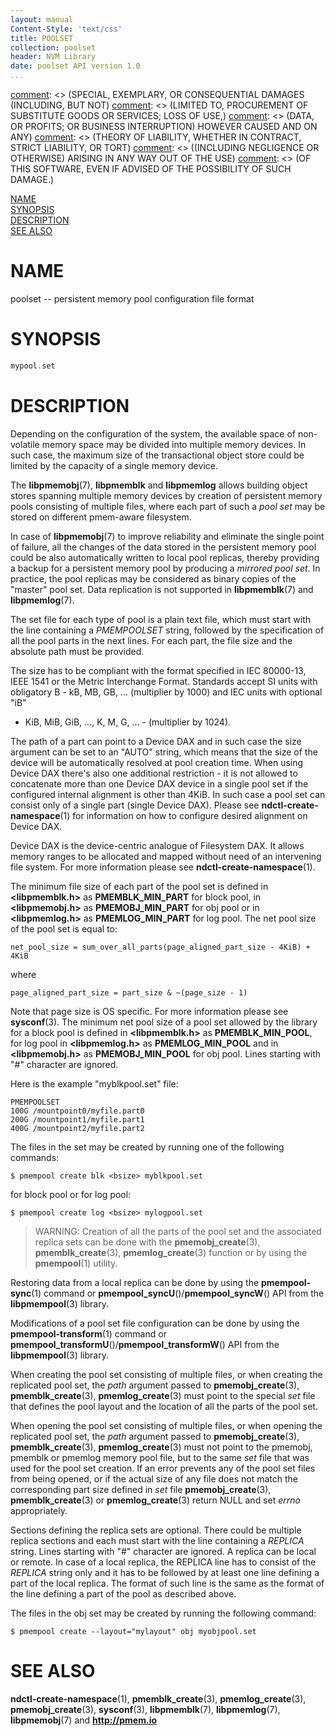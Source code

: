 ```yaml
---
layout: manual
Content-Style: 'text/css'
title: POOLSET
collection: poolset
header: NVM Library
date: poolset API version 1.0
...
```


[comment]: <> (Copyright 2017, Intel Corporation)

[comment]: <> (Redistribution and use in source and binary forms, with or without)
[comment]: <> (modification, are permitted provided that the following conditions)
[comment]: <> (are met:)
[comment]: <> (    * Redistributions of source code must retain the above copyright)
[comment]: <> (      notice, this list of conditions and the following disclaimer.)
[comment]: <> (    * Redistributions in binary form must reproduce the above copyright)
[comment]: <> (      notice, this list of conditions and the following disclaimer in)
[comment]: <> (      the documentation and/or other materials provided with the)
[comment]: <> (      distribution.)
[comment]: <> (    * Neither the name of the copyright holder nor the names of its)
[comment]: <> (      contributors may be used to endorse or promote products derived)
[comment]: <> (      from this software without specific prior written permission.)

[comment]: <> (THIS SOFTWARE IS PROVIDED BY THE COPYRIGHT HOLDERS AND CONTRIBUTORS)
[comment]: <> ("AS IS" AND ANY EXPRESS OR IMPLIED WARRANTIES, INCLUDING, BUT NOT)
[comment]: <> (LIMITED TO, THE IMPLIED WARRANTIES OF MERCHANTABILITY AND FITNESS FOR)
[comment]: <> (A PARTICULAR PURPOSE ARE DISCLAIMED. IN NO EVENT SHALL THE COPYRIGHT)
[comment]: <> (OWNER OR CONTRIBUTORS BE LIABLE FOR ANY DIRECT, INDIRECT, INCIDENTAL,)
[comment]: <> (SPECIAL, EXEMPLARY, OR CONSEQUENTIAL DAMAGES (INCLUDING, BUT NOT)
[comment]: <> (LIMITED TO, PROCUREMENT OF SUBSTITUTE GOODS OR SERVICES; LOSS OF USE,)
[comment]: <> (DATA, OR PROFITS; OR BUSINESS INTERRUPTION) HOWEVER CAUSED AND ON ANY)
[comment]: <> (THEORY OF LIABILITY, WHETHER IN CONTRACT, STRICT LIABILITY, OR TORT)
[comment]: <> ((INCLUDING NEGLIGENCE OR OTHERWISE) ARISING IN ANY WAY OUT OF THE USE)
[comment]: <> (OF THIS SOFTWARE, EVEN IF ADVISED OF THE POSSIBILITY OF SUCH DAMAGE.)

[comment]: <> (poolset.5 -- man page that describes format of pool set file)

[NAME](#name)<br />
[SYNOPSIS](#synopsis)<br />
[DESCRIPTION](#description)<br />
[SEE ALSO](#see-also)<br />


# NAME #

poolset -- persistent memory pool configuration file format


# SYNOPSIS #

```c
mypool.set
```


# DESCRIPTION #

Depending on the configuration of the system, the available space of non-volatile
memory space may be divided into multiple memory devices. In such case, the
maximum size of the transactional object store could be limited by the capacity
of a single memory device.

The **libpmemobj**(7), **libpmemblk** and **libpmemlog** allows building object
stores spanning multiple memory devices by creation of persistent memory pools
consisting of multiple files, where each part of such a *pool set* may be
stored on different pmem-aware filesystem.

In case of **libpmemobj**(7) to improve reliability and eliminate the single point of
failure, all the changes of the data stored in the persistent memory pool could be also
automatically written to local  pool replicas, thereby providing
a backup for a persistent memory pool by producing a *mirrored pool set*. In practice,
the pool replicas may be considered as binary copies of the "master" pool set.
Data replication is not supported in **libpmemblk**(7) and **libpmemlog**(7).

The set file for each type of pool is a plain text file, which must start
with the line containing a *PMEMPOOLSET* string, followed by the specification
of all the pool parts in the next lines.
For each part, the file size and the absolute path must be provided.

The size has to be compliant with the format specified in IEC 80000-13, IEEE 1541
or the Metric Interchange Format. Standards accept SI units with obligatory
B - kB, MB, GB, ... (multiplier by 1000) and IEC units with optional "iB"
- KiB, MiB, GiB, ..., K, M, G, ... - (multiplier by 1024).

The path of a part can point to a Device DAX and in such case the size
argument can be set to an "AUTO" string, which means that the size of the device
will be automatically resolved at pool creation time.
When using Device DAX there's also one additional restriction - it is not allowed
to concatenate more than one Device DAX device in a single pool set
if the configured internal alignment is other than 4KiB.  In such case a pool set
can consist only of a single part (single Device DAX).
Please see **ndctl-create-namespace**(1) for information on how to configure
desired alignment on Device DAX.

Device DAX is the device-centric analogue of Filesystem DAX. It allows memory
ranges to be allocated and mapped without need of an intervening file system.
For more information please see **ndctl-create-namespace**(1).

The minimum file size of each part of the pool set is defined in **\<libpmemblk.h\>**
as **PMEMBLK_MIN_PART** for block pool, in **\<libpmemobj.h\>** as **PMEMOBJ_MIN_PART**
for obj pool or in **\<libpmemlog.h>** as **PMEMLOG_MIN_PART** for log pool.
The net pool size of the pool set is equal to:

```
net_pool_size = sum_over_all_parts(page_aligned_part_size - 4KiB) + 4KiB
```
where
```
page_aligned_part_size = part_size & ~(page_size - 1)
```

Note that page size is OS specific. For more information please see **sysconf**(3).
The minimum net pool size of a pool set allowed by the library for a block pool
is defined in **\<libpmemblk.h\>** as **PMEMBLK_MIN_POOL**, for log pool in
**\<libpmemlog.h\>** as **PMEMLOG_MIN_POOL** and in **\<libpmemobj.h\>** as **PMEMOBJ_MIN_POOL**
for obj pool. Lines starting with "#" character are ignored.

Here is the example "myblkpool.set" file:

```
PMEMPOOLSET
100G /mountpoint0/myfile.part0
200G /mountpoint1/myfile.part1
400G /mountpoint2/myfile.part2
```

The files in the set may be created by running one of the following commands:

```
$ pmempool create blk <bsize> myblkpool.set
```
for block pool or for log pool:
```
$ pmempool create log <bsize> mylogpool.set
```

>WARNING:
Creation of all the parts of the pool set and the associated replica sets can be done
with the **pmemobj_create**(3), **pmemblk_create**(3), **pmemlog_create**(3) function
or by using the **pmempool**(1) utility.

Restoring data from a local  replica can be done by using the
**pmempool-sync**(1) command or **pmempool_syncU**()/**pmempool_syncW**() API from the
**libpmempool**(3) library.

Modifications of a pool set file configuration can be done by using the
**pmempool-transform**(1) command or **pmempool_transformU**()/**pmempool_transformW**() API from the
**libpmempool**(3) library.

When creating the pool set consisting of multiple files, or when creating
the replicated pool set, the *path* argument passed to **pmemobj_create**(3),
**pmemblk_create**(3), **pmemlog_create**(3) must point to the special *set*
file that defines the pool layout and the location of all the parts of the pool set.

When opening the pool set consisting of multiple files, or when opening the replicated
pool set, the *path* argument passed to **pmemobj_create**(3), **pmemblk_create**(3),
**pmemlog_create**(3) must not point to the pmemobj, pmemblk or pmemlog memory pool
file, but to the same *set* file that was used for the pool set creation.
If an error prevents any of the pool set files from being opened, or if the actual
size of any file does not match the corresponding part size defined in *set* file
**pmemobj_create**(3), **pmemblk_create**(3) or **pmemlog_create**(3) return
NULL and set *errno* appropriately.

Sections defining the replica sets are optional. There could be multiple replica
sections and each must start with the line containing a *REPLICA* string.
Lines starting with "#" character are ignored. A replica can be local
or remote. In case of a local replica, the REPLICA line has to consist of the *REPLICA*
string only and it has to be followed by at least one line defining a part of
the local replica. The format of such line is the same as the format of the line
defining a part of the pool as described above.


The files in the obj set may be created by running the following command:

```
$ pmempool create --layout="mylayout" obj myobjpool.set
```

# SEE ALSO #

**ndctl-create-namespace**(1), **pmemblk_create**(3), **pmemlog_create**(3),
**pmemobj_create**(3), **sysconf**(3), **libpmemblk**(7), **libpmemlog**(7),
**libpmemobj**(7) and **<http://pmem.io>**

